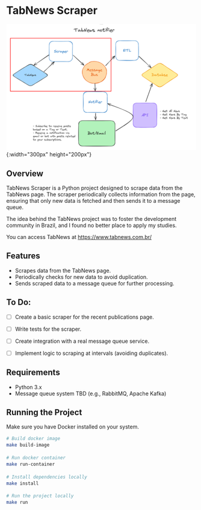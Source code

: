 # TabNews Scraper

![General project architecture focusing on the scraper](assets/tabnews-scraper-archtecture.png){:width="300px" height="200px"}



## Overview

TabNews Scraper is a Python project designed to scrape data from the TabNews page. The scraper periodically collects information from the page, ensuring that only new data is fetched and then sends it to a message queue.

The idea behind the TabNews project was to foster the development community in Brazil, and I found no better place to apply my studies.

You can access TabNews at https://www.tabnews.com.br/

## Features

- Scrapes data from the TabNews page.
- Periodically checks for new data to avoid duplication.
- Sends scraped data to a message queue for further processing.

## To Do:
- [ ] Create a basic scraper for the recent publications page.
- [ ] Write tests for the scraper.
- [ ] Create integration with a real message queue service.
- [ ] Implement logic to scraping at intervals (avoiding duplicates).


## Requirements

- Python 3.x
- Message queue system TBD (e.g., RabbitMQ, Apache Kafka)

## Running the Project

Make sure you have Docker installed on your system.

```bash
# Build docker image
make build-image

# Run docker container
make run-container

# Install dependencies locally
make install

# Run the project locally
make run